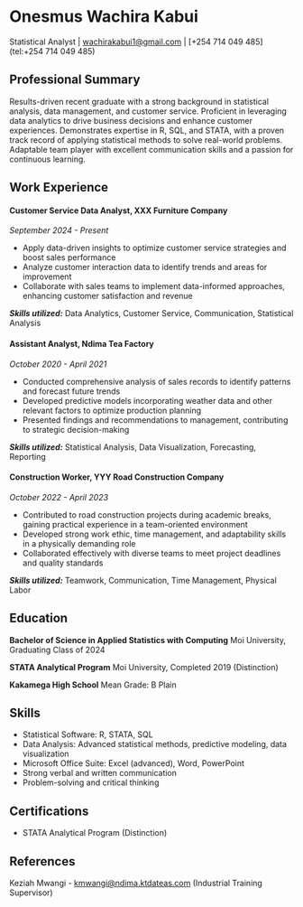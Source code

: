 # Onesmus Wachira Kabui
Statistical Analyst | [wachirakabui1@gmail.com](mailto:wachirakabui1@gmail.com) | [+254 714 049 485](tel:+254 714 049 485)

## Professional Summary
Results-driven recent graduate with a strong background in statistical analysis, data management, and customer service. Proficient in leveraging data analytics to drive business decisions and enhance customer experiences. Demonstrates expertise in R, SQL, and STATA, with a proven track record of applying statistical methods to solve real-world problems. Adaptable team player with excellent communication skills and a passion for continuous learning.

## Work Experience

#### Customer Service Data Analyst, XXX Furniture Company
*September 2024 - Present*

 - Apply data-driven insights to optimize customer service strategies and boost sales performance
 - Analyze customer interaction data to identify trends and areas for improvement
 - Collaborate with sales teams to implement data-informed approaches, enhancing customer satisfaction and revenue

**_Skills utilized:_** Data Analytics, Customer Service, Communication, Statistical Analysis

#### Assistant Analyst, Ndima Tea Factory
*October 2020 - April 2021*

 - Conducted comprehensive analysis of sales records to identify patterns and forecast future trends
 - Developed predictive models incorporating weather data and other relevant factors to optimize production planning
 - Presented findings and recommendations to management, contributing to strategic decision-making

**_Skills utilized:_** Statistical Analysis, Data Visualization, Forecasting, Reporting

#### Construction Worker, YYY Road Construction Company
*October 2022 - April 2023*

 - Contributed to road construction projects during academic breaks, gaining practical experience in a team-oriented environment
 - Developed strong work ethic, time management, and adaptability skills in a physically demanding role
 - Collaborated effectively with diverse teams to meet project deadlines and quality standards

**_Skills utilized:_** Teamwork, Communication, Time Management, Physical Labor

## Education
**Bachelor of Science in Applied Statistics with Computing**
Moi University, Graduating Class of 2024

**STATA Analytical Program**
Moi University, Completed 2019 (Distinction)

**Kakamega High School**
Mean Grade: B Plain

## Skills
- Statistical Software: R, STATA, SQL
- Data Analysis: Advanced statistical methods, predictive modeling, data visualization
- Microsoft Office Suite: Excel (advanced), Word, PowerPoint
- Strong verbal and written communication
- Problem-solving and critical thinking

## Certifications
- STATA Analytical Program (Distinction)

## References
Keziah Mwangi - kmwangi@ndima.ktdateas.com (Industrial Training Supervisor)
